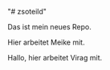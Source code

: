 "# zsoteild" 

Das ist mein neues Repo.

Hier arbeitet Meike mit.

Hallo, hier arbeitet Virag mit.

